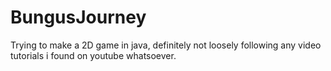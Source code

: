 # BungusJourney
Trying to make a 2D game in java, definitely not loosely following any video tutorials i found on youtube whatsoever.
